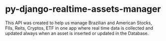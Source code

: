 # py-django-realtime-assets-manager
This API was created to help us manage Brazilian and American Stocks, FIIs, Reits, Cryptos, ETF in one app where real time data is collected and updated always when an asset is inserted or updated in the Database.
